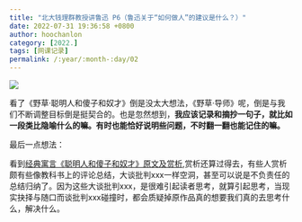 ```yaml
---
title: "北大钱理群教授讲鲁迅 P6（鲁迅关于“如何做人”的建议是什么？）"
date: 2022-07-31 19:36:58 +0800
author: hoochanlon
category: [2022.]
tags: [网课记录]
permalink: /:year/:month-:day/02
---
```


![](https://s1.ax1x.com/2022/07/31/vkASwn.png)

<!-- more -->

看了《野草·聪明人和傻子和奴才》倒是没太大想法，《野草·导师》呢，倒是与我们不断调整目标倒是挺契合的。也是忽然想到，**我应该记录和摘抄一句子，就比如一段类比隐喻什么的嘛。有时也能恰好说明些问题，不时翻一翻也能记住的嘛。**

最后一点想法：

看到[经典寓言《聪明人和傻子和奴才》原文及赏析](https://www.vrrw.net/hstj/44783.html),赏析还算过得去，有些人赏析颇有些像教科书上的评论总结，大谈批判xxx一样空洞，甚至可以说是不负责任的总结归纳了。因为这些大谈批判xxx，是很难引起读者思考，就算引起思考，当现实抉择与随口而谈批判xxx碰撞时，都会质疑掉原作品真的想要我们真的去思考什么，解决什么。